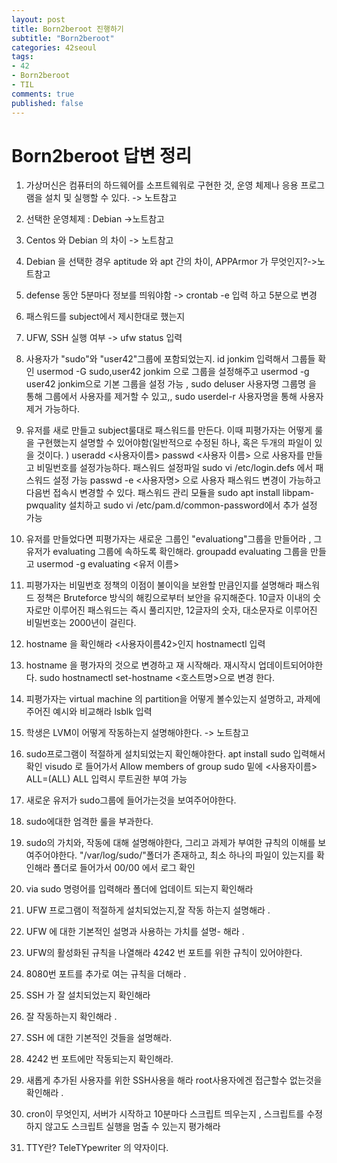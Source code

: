 ```yaml
---
layout: post
title: Born2beroot 진행하기
subtitle: "Born2beroot"
categories: 42seoul
tags:
- 42
- Born2beroot
- TIL
comments: true
published: false
---
```

# Born2beroot 답변 정리
 
1. 가상머신은 컴퓨터의 하드웨어를 소프트웨워로 구현한 것, 운영 체제나 응용 프로그램을 설치 및 실행할 수 있다. -> 노트참고
2. 선택한 운영체제 : Debian ->노트참고
3. Centos 와 Debian 의 차이 -> 노트참고
4. Debian 을 선택한 경우 aptitude 와 apt 간의 차이, APPArmor 가 무엇인지?->노트참고
5. defense 동안 5분마다 정보를 띄워야함  -> crontab -e 입력 하고 5분으로 변경 

6. 패스워드를 subject에서 제시한대로 했는지 
7. UFW, SSH 실행 여부 -> ufw status 입력 

8. 사용자가 "sudo"와 "user42"그룹에 포함되었는지. id jonkim 입력해서 그룹들 확인 usermod -G sudo,user42 jonkim 으로 그룹을 설정해주고 usermod -g user42 jonkim으로 기본 그룹을 설정 가능 , sudo deluser 사용자명 그룹명 을 통해 그룹에서 사용자를 제거할 수 있고,, sudo userdel-r 사용자명을 통해 사용자 제거 가능하다. 
9. 유저를 새로 만들고 subject룰대로 패스워드를 만든다. 이때 피평가자는 어떻게 룰을 구현했는지 설명할 수 있어야함(일반적으로 수정된 하나, 혹은 두개의 파일이 있을 것이다. )  useradd <사용자이름> passwd <사용자 이름> 으로 사용자를 만들고 비밀번호를 설정가능하다.  패스워드 설정파일 sudo vi /etc/login.defs 에서 패스워드 설정 가능 passwd -e <사용자명> 으로 사용자 패스워드 변경이 가능하고 다음번 접속시 변경할 수 있다. 패스워드 관리 모듈을 sudo apt install libpam-pwquality 설치하고 sudo vi /etc/pam.d/common-password에서 추가 설정 가능 
10. 유저를 만들었다면 피평가자는 새로운 그룹인 "evaluationg"그룹을 만들어라 , 그 유저가 evaluating 그룹에 속하도록 확인해라. groupadd evaluating 그룹을 만들고 usermod -g evaluating <유저 이름>
11. 피평가자는 비밀번호 정책의 이점이 불이익을 보완할 만큼인지를 설명해라
패스워드 정책은 Bruteforce 방식의 해킹으로부터 보안을 유지해준다. 
10글자 이내의 숫자로만 이루어진 패스워드는 즉시 풀리지만, 12글자의 숫자, 대소문자로 이루어진 비밀번호는 2000년이 걸린다. 

12. hostname 을 확인해라 <사용자이름42>인지 hostnamectl 입력  
13. hostname 을 평가자의 것으로 변경하고 재 시작해라. 재시작시 업데이트되어야한다. sudo hostnamectl set-hostname <호스트명>으로 변경 한다. 
14. 피평가자는 virtual machine 의 partition을 어떻게 볼수있는지 설명하고, 과제에 주어진 예시와 비교해라 lsblk 입력
15. 학생은 LVM이 어떻게 작동하는지 설명해야한다. -> 노트참고 
16. sudo프로그램이 적절하게 설치되었는지 확인해야한다. apt install sudo 입력해서 확인 visudo 로 들어가서 Allow members of group sudo  밑에 <사용자이름> ALL=(ALL) ALL 입력시 루트권한 부여 가능 
17. 새로운 유저가 sudo그룹에 들어가는것을 보여주어야한다. 
18. sudo에대한 엄격한 룰을 부과한다. 
19. sudo의 가치와, 작동에 대해 설명해야한다, 그리고 과제가 부여한 규칙의 이해를 보여주어야한다. "/var/log/sudo/"폴더가 존재하고, 최소 하나의 파일이 있는지를 확인해라 폴더로 들어가서 00/00 에서 로그 확인 
20. via sudo 명령어를 입력해라 폴더에 업데이트 되는지 확인해라 


21. UFW 프로그램이 적절하게 설치되었는지,잘 작동 하는지 설명해라 .
22. UFW 에 대한 기본적인 설명과 사용하는 가치를 설명-  해라 .

23. UFW의 활성화된 규칙을 나열해라 4242 번 포트를 위한 규칙이 있어야한다. 
24. 8080번 포트를 추가로 여는 규칙을 더해라 . 
25. SSH 가 잘 설치되었는지 확인해라
26. 잘 작동하는지 확인해라 .
27. SSH 에 대한 기본적인 것들을 설명해라.
28. 4242 번 포트에만 작동되는지 확인해라. 
29. 새롭게 추가된 사용자를 위한 SSH사용을 해라 root사용자에겐 접근할수 없는것을 확인해라 .
30. cron이 무엇인지, 서버가 시작하고 10분마다 스크립트 띄우는지 , 스크립트를 수정하지 않고도 스크립트 실행을 멈출 수 있는지 평가해라 
31. TTY란? 
TeleTYpewriter 의 약자이다. 